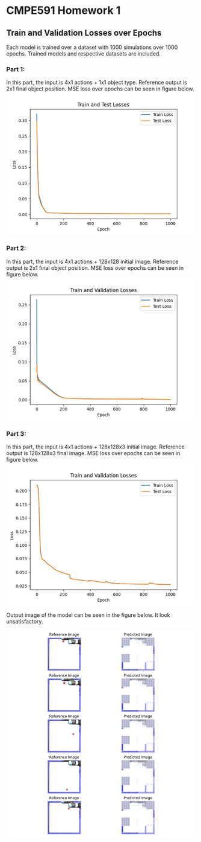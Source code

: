 # CMPE591 Homework 1

## Train and Validation Losses over Epochs

Each model is trained over a dataset with 1000 simulations over 1000 epochs. Trained models and respective datasets are included.

### Part 1:
In this part, the input is 4x1 actions + 1x1 object type. Reference output is 2x1 final object position. MSE loss over epochs can be seen in figure below.
![Part 1](hw1_1.png)

### Part 2:
In this part, the input is 4x1 actions + 128x128 initial image. Reference output is 2x1 final object position. MSE loss over epochs can be seen in figure below.
![Part 2](hw1_2.png)

### Part 3:
In this part, the input is 4x1 actions + 128x128x3 initial image. Reference output is 128x128x3 final image. MSE loss over epochs can be seen in figure below.
![Part 3](hw1_3.png)

Output image of the model can be seen in the figure below. It look unsatisfactory.

![Part 3 Images](hw1_3_images.png)


